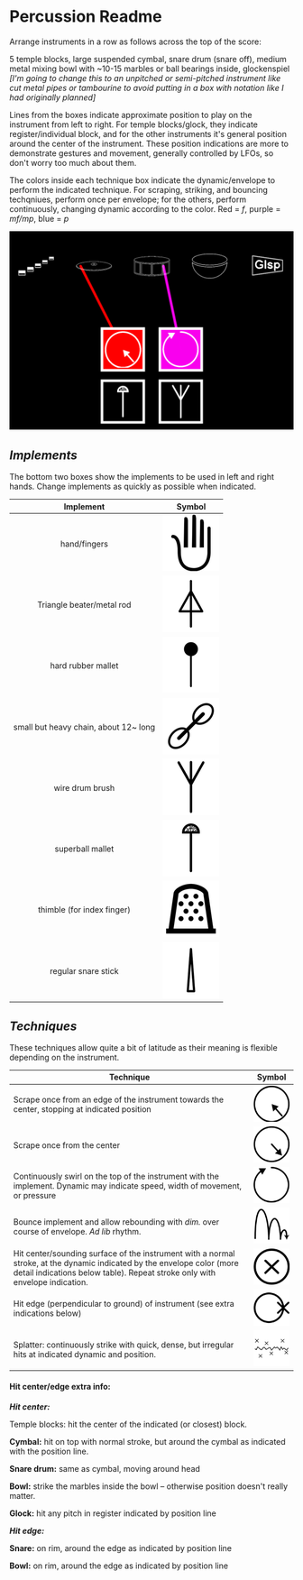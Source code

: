 # Percussion Readme

Arrange instruments in a row as follows across the top of the score:

5 temple blocks, large suspended cymbal, snare drum (snare off), medium metal mixing bowl with ~10-15 marbles or ball bearings inside, glockenspiel *[I'm going to change this to an unpitched or semi-pitched instrument like cut metal pipes or tambourine to avoid putting in a box with notation like I had originally planned]*

Lines from the boxes indicate approximate position to play on the instrument from left to right. For temple blocks/glock, they indicate register/individual block, and for the other instruments it's general position around the center of the instrument. These position indications are more to demonstrate gestures and movement, generally controlled by LFOs, so don't worry too much about them.

The colors inside each technique box indicate the dynamic/envelope to perform the indicated technique. For scraping, striking, and bouncing techqniues, perform once per envelope; for the others, perform continuously, changing dynamic according to the color. Red = *f*, purple = *mf/mp*, blue = *p* 

![perc](https://github.com/jasoncharney/syllabary/blob/master/readme-imgs/perc.png?raw=true)

## *Implements*
The bottom two boxes show the implements to be used in left and right hands. Change implements as quickly as possible when indicated. 

| Implement                             | Symbol                                                                                                 |
| :-----------------------------------: | :----------------------------------------------------------------------------------------------------: |
| hand/fingers                          | ![hand](https://github.com/jasoncharney/syllabary/blob/master/readme-imgs/hand.png?raw=true)           |
| Triangle beater/metal rod             | ![beater](https://github.com/jasoncharney/syllabary/blob/master/readme-imgs/beater.png?raw=true)       |
| hard rubber mallet                    | ![mallet](https://github.com/jasoncharney/syllabary/blob/master/readme-imgs/mallet.png?raw=true)       |
| small but heavy chain, about 12~ long | ![chain](https://github.com/jasoncharney/syllabary/blob/master/readme-imgs/chain.png?raw=true)         |
| wire drum brush                       | ![brush](https://github.com/jasoncharney/syllabary/blob/master/readme-imgs/brush.png?raw=true)         |
| superball mallet                      | ![superball](https://github.com/jasoncharney/syllabary/blob/master/readme-imgs/superball.png?raw=true) |
| thimble (for index finger)            | ![thimble](https://github.com/jasoncharney/syllabary/blob/master/readme-imgs/thimble.png?raw=true)     |
| regular snare stick                   | ![stick](https://github.com/jasoncharney/syllabary/blob/master/readme-imgs/stick.png?raw=true)         |

## *Techniques*

These techniques allow quite a bit of latitude as their meaning is flexible depending on the instrument.

| Technique                                                                                                                                                                                              | Symbol                                                                                                           |
| ------------------------------------------------------------------------------------------------------------------------------------------------------------------------------------------------------ | :--------------------------------------------------------------------------------------------------------------: |
| Scrape once from an edge of the instrument towards the center, stopping at indicated position                                                                                                          | ![scrapetocenter](https://github.com/jasoncharney/syllabary/blob/master/readme-imgs/scrapetocenter.png?raw=true) |
| Scrape once from the center                                                                                                                                                                            | ![scrapetoedge](https://github.com/jasoncharney/syllabary/blob/master/readme-imgs/scrapetoedge.png?raw=true)     |
| Continuously swirl on the top of the instrument with the implement. Dynamic may indicate speed, width of movement, or pressure                                                                         | ![swirl](https://github.com/jasoncharney/syllabary/blob/master/readme-imgs/swirl.png?raw=true)                   |
| Bounce implement and allow rebounding with *dim.* over course of envelope. *Ad lib* rhythm.                                                                                                            | ![bounce](https://github.com/jasoncharney/syllabary/blob/master/readme-imgs/bounce.png?raw=true)                 |
| Hit center/sounding surface of the instrument with a normal stroke, at the dynamic indicated by the envelope color (more detail indications below table). Repeat stroke only with envelope indication. | ![hitcenter](https://github.com/jasoncharney/syllabary/blob/master/readme-imgs/hitcenter.png?raw=true)           |
| Hit edge (perpendicular to ground) of instrument (see extra indications below)                                                                                                                         | ![hiteedge](https://github.com/jasoncharney/syllabary/blob/master/readme-imgs/hitedge.png?raw=true)              |
| Splatter: continuously strike with quick, dense, but irregular hits at indicated dynamic and position.                                                                                                 | ![splatter](https://github.com/jasoncharney/syllabary/blob/master/readme-imgs/smatter.png?raw=true)              |





#### Hit center/edge extra info:
***Hit center:***

Temple blocks: hit the center of the indicated (or closest) block.

**Cymbal:** hit on top with normal stroke, but around the cymbal as indicated with the position line.

**Snare drum:** same as cymbal, moving around head

**Bowl:** strike the marbles inside the bowl – otherwise position doesn't really matter.

**Glock:** hit any pitch in register indicated by position line

***Hit edge:***

**Snare:** on rim, around the edge as indicated by position line

**Bowl:** on rim, around the edge as indicated by position line

